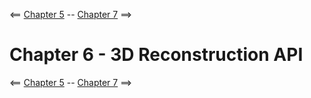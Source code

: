 <== [Chapter 5](./Chapter_05.md) -- [Chapter 7](./Chapter_07.md) ==>

# Chapter 6 - 3D Reconstruction API
    
<== [Chapter 5](./Chapter_05.md) -- [Chapter 7](./Chapter_07.md) ==>